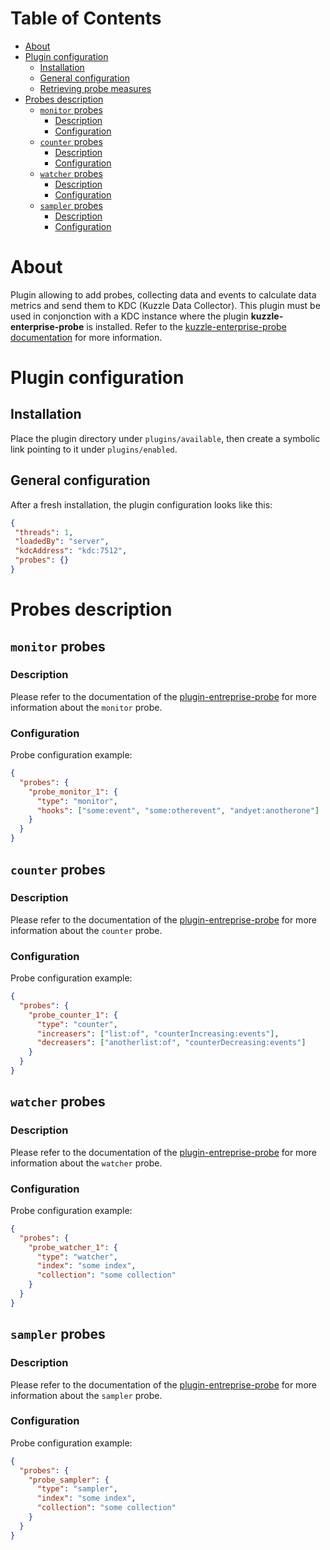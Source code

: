 # Table of Contents

- [About](#about)
- [Plugin configuration](#plugin-configuration)
  - [Installation](#installation)
  - [General configuration](#general-configuration)
  - [Retrieving probe measures](#retrieving-probe-measures)
- [Probes description](#probes-description)
  - [`monitor` probes](#monitor-probes)
    - [Description](#description)
    - [Configuration](#configuration)
  - [`counter` probes](#counter-probes)
    - [Description](#description-1)
    - [Configuration](#configuration-1)
  - [`watcher` probes](#watcher-probes)
    - [Description](#description-2)
    - [Configuration](#configuration-2)
  - [`sampler` probes](#sampler-probes)
    - [Description](#description-3)
    - [Configuration](#configuration-3)


# About

Plugin allowing to add probes, collecting data and events to calculate data metrics and send them to KDC (Kuzzle Data Collector). This plugin must be used in conjonction with a KDC instance where the plugin **kuzzle-enterprise-probe** is installed. Refer to the [kuzzle-enterprise-probe documentation](https://github.com/kuzzleio/kuzzle-enterprise-probe) for more information.


# Plugin configuration

## Installation

Place the plugin directory under `plugins/available`, then create a symbolic link pointing to it under `plugins/enabled`.


## General configuration

After a fresh installation, the plugin configuration looks like this:

```json
{
 "threads": 1,
 "loadedBy": "server",
 "kdcAddress": "kdc:7512",
 "probes": {}
}
```


# Probes description

## `monitor` probes

### Description

Please refer to the documentation of the [plugin-entreprise-probe](https://github.com/kuzzleio/kuzzle-enterprise-probe#description) for more information about the `monitor` probe.

### Configuration

Probe configuration example:

```json
{
  "probes": {
    "probe_monitor_1": {
      "type": "monitor",
      "hooks": ["some:event", "some:otherevent", "andyet:anotherone"]
    }
  }
}
```


## `counter` probes

### Description

Please refer to the documentation of the [plugin-entreprise-probe](https://github.com/kuzzleio/kuzzle-enterprise-probe#description-1) for more information about the `counter` probe.

### Configuration

Probe configuration example:

```json
{
  "probes": {
    "probe_counter_1": {
      "type": "counter",
      "increasers": ["list:of", "counterIncreasing:events"],
      "decreasers": ["anotherlist:of", "counterDecreasing:events"]
    }
  }
}
```


## `watcher` probes

### Description

Please refer to the documentation of the [plugin-entreprise-probe](https://github.com/kuzzleio/kuzzle-enterprise-probe#description-2) for more information about the `watcher` probe.

### Configuration

Probe configuration example:

```json
{
  "probes": {
    "probe_watcher_1": {
      "type": "watcher",
      "index": "some index",
      "collection": "some collection"
    }
  }
}
```

## `sampler` probes

### Description

Please refer to the documentation of the [plugin-entreprise-probe](https://github.com/kuzzleio/kuzzle-enterprise-probe#description-3) for more information about the `sampler` probe.

### Configuration

Probe configuration example:

```json
{
  "probes": {
    "probe_sampler": {
      "type": "sampler",
      "index": "some index",
      "collection": "some collection"
    }
  }
}
```

